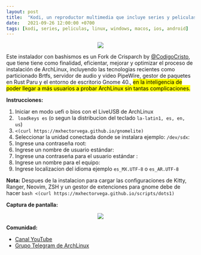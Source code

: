 ```yaml
---
layout: post
title:  "Kodi, un reproductor multimedia que incluye series y peliculas de netflix y mas"
date:   2021-09-26 12:00:00 +0700
tags: [kodi, series, peliculas, linux, windows, macos, ios, android]
---
```


<center>
<img src="https://raw.githubusercontent.com/mxhectorvega/mxhectorvega.github.io/master/_posts/kodi-series-y-peliculas/baner-kodi.png" style="max-width:60%;width:auto;height:auto;">
</center>

Este instalador con bashismos es un Fork de Crisparch by [@CodigoCristo](https://github.com/codigocristo), que tiene tiene como finalidad, eficientar, mejorar y optimizar el proceso de instalación de ArchLinux, incluyendo las tecnologias recientes como particionado Brtfs, servidor de audio y video PipeWire, gestor de paquetes en Rust Paru y el entorno de escritorio Gnome 40., <mark>en la inteligencia de poder llegar a más usuarios a probar ArchLinux sin tantas complicaciones.</mark>

**Instrucciones:**
1. Iniciar en modo uefi o bios con el LiveUSB de ArchLinux
2. ``` loadkeys es``` (o segun la distribucion del teclado ``` la-latin1, es, en, us ```)
3. ``` <(curl https://mxhectorvega.github.io/gnomelite) ```
4. Seleccionar la unidad conectada donde se instalara ejemplo: ``` /dev/sdx ```:
5. Ingrese una contraseña root:
6. Ingrese un nombre de usuario estándar:
7. Ingrese una contraseńa para el usuario estándar :
8. Ingrese un nombre para el equipo:
9. Ingrese localizacion del idioma ejemplo ``` es_MX.UTF-8 ``` o ``` es_AR.UTF-8 ```

**Nota:**
Despues de la instalacion para cargar las configuraciones de Kitty, Ranger, Neovim, ZSH y un gestor de extenciones para gnome debe de hacer ``` bash <(curl https://mxhectorvega.github.io/scripts/dots1) ```

**Captura de pantalla:**
<center>
<img src="https://raw.githubusercontent.com/mxhectorvega/mxhectorvega.github.io/master/_posts/instalador-de-arch-minimal/gnome.png" style="max-width:100%;width:auto;height:auto;">
</center>

**Comunidad:**
- [Canal YouTube](https://youtube.com/mxhectorvega)
- [Grupo Telegram de ArchLinux](https://t.me/archLinuxes)
